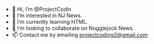 - 👋 Hi, I’m @ProjectCodin
- 👀 I’m interested in NJ News.
- 🌱 I’m currently learning HTML.
- 💞️ I’m looking to collaborate on Nogglejock News.
- 📫 Contact me by emailing projectcoding2@gmail.com

<!---
ProjectCodin/ProjectCodin is a ✨ special ✨ repository because its `README.md` (this file) appears on your GitHub profile.
You can click the Preview link to take a look at your changes.
--->
